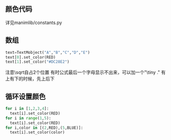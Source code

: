 ## 颜色代码

详见manimlib/constants.py

## 数组
```python
text=TextMobject("A","B","C","D","E")
text[0].set_color(RED)
text[1].set_color("#DC28E2")
```
注意\\sqrt自占2个位置
有时公式最后一个字母显示不出来，可以加一个"\\tiny ."
有上有下的时候，先上后下

## 循环设置颜色
```python
for i in [1,2,3,4]:
  text[i].set_color(RED)
for i in range(1,5):
  text[i].set_color(RED)
for i,color in [(2,RED),(5,BLUE)]:
  text[i].set_color(color)
```
